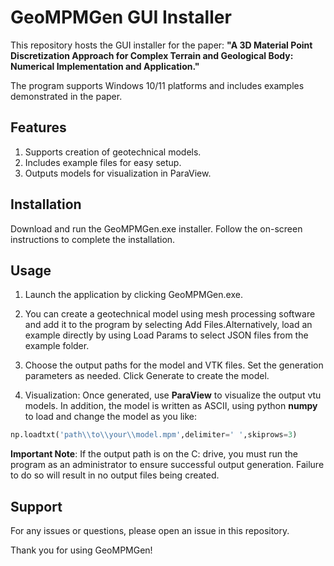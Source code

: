 # GeoMPMGen GUI Installer
This repository hosts the GUI installer for the paper: **"A 3D Material Point Discretization Approach for Complex Terrain and Geological Body: Numerical Implementation and Application."** 

The program supports Windows 10/11 platforms and includes examples demonstrated in the paper.

## Features

1. Supports creation of geotechnical models.
2. Includes example files for easy setup.
3. Outputs models for visualization in ParaView.

## Installation
Download and run the GeoMPMGen.exe installer.
Follow the on-screen instructions to complete the installation.

## Usage
1. Launch the application by clicking GeoMPMGen.exe.

2. You can create a geotechnical model using mesh processing software and add it to the program by selecting Add Files.Alternatively, load an example directly by using Load Params to select JSON files from the example folder.

3. Choose the output paths for the model and VTK files.
Set the generation parameters as needed.
Click Generate to create the model.

4. Visualization: Once generated, use **ParaView** to visualize the output vtu models. In addition, the model is written as ASCII, using python **numpy** to load and change the model as you like:

~~~ python
np.loadtxt('path\\to\\your\\model.mpm',delimiter=' ',skiprows=3)
~~~

**Important Note**: If the output path is on the C: drive, you must run the program as an administrator to ensure successful output generation. Failure to do so will result in no output files being created.

## Support

For any issues or questions, please open an issue in this repository.

Thank you for using GeoMPMGen!